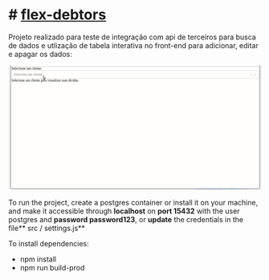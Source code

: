 # # **[flex-debtors](https://github.com/ramonvictorn/flex-debtors)**

Projeto realizado para teste de integração com api de terceiros para busca de dados e utlização de tabela interativa no front-end para adicionar, editar e apagar os dados:

![enter image description here](https://github.com/ramonvictorn/flex-debtors/blob/master/flexTest.gif?raw=true)



To run the project, create a postgres container or install it on your machine, and make it accessible through  **localhost**  on  **port 15432**  with the user postgres and  **password password123**, or  **update**  the credentials in the file** src / settings.js**

To install dependencies:

-   npm install
-   npm run build-prod
